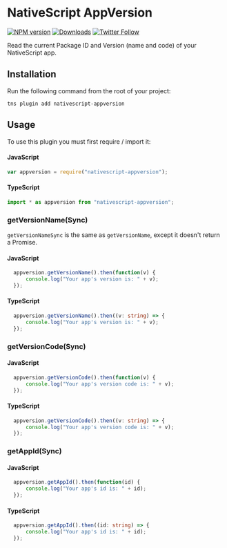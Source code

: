 # NativeScript AppVersion

[![NPM version][npm-image]][npm-url]
[![Downloads][downloads-image]][npm-url]
[![Twitter Follow][twitter-image]][twitter-url]

[npm-image]:http://img.shields.io/npm/v/nativescript-appversion.svg
[npm-url]:https://npmjs.org/package/nativescript-appversion
[downloads-image]:http://img.shields.io/npm/dm/nativescript-appversion.svg
[twitter-image]:https://img.shields.io/twitter/follow/eddyverbruggen.svg?style=social&label=Follow%20me
[twitter-url]:https://twitter.com/eddyverbruggen

Read the current Package ID and Version (name and code) of your NativeScript app.

## Installation
Run the following command from the root of your project:

```
tns plugin add nativescript-appversion
```

## Usage

To use this plugin you must first require / import it:

#### JavaScript
```js
var appversion = require("nativescript-appversion");
```

#### TypeScript
```typescript
import * as appversion from "nativescript-appversion";
```

### getVersionName(Sync)
`getVersionNameSync` is the same as `getVersionName`, except it doesn't return a Promise.

#### JavaScript
```js
  appversion.getVersionName().then(function(v) {
      console.log("Your app's version is: " + v);
  });
```

#### TypeScript
```typescript
  appversion.getVersionName().then((v: string) => {
      console.log("Your app's version is: " + v);
  });
```

### getVersionCode(Sync)

#### JavaScript
```js
  appversion.getVersionCode().then(function(v) {
      console.log("Your app's version code is: " + v);
  });
```

#### TypeScript
```typescript
  appversion.getVersionCode().then((v: string) => {
      console.log("Your app's version code is: " + v);
  });
```

### getAppId(Sync)

#### JavaScript
```js
  appversion.getAppId().then(function(id) {
      console.log("Your app's id is: " + id);
  });
```

#### TypeScript
```typescript
  appversion.getAppId().then((id: string) => {
      console.log("Your app's id is: " + id);
  });
```
